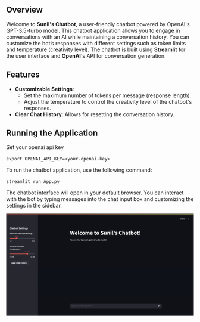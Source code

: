 ## Overview

Welcome to **Sunil's Chatbot**, a user-friendly chatbot powered by OpenAI's GPT-3.5-turbo model. This chatbot application allows you to engage in conversations with an AI while maintaining a conversation history. You can customize the bot’s responses with different settings such as token limits and temperature (creativity level). The chatbot is built using **Streamlit** for the user interface and **OpenAI**'s API for conversation generation.

## Features

- **Customizable Settings**: 
  - Set the maximum number of tokens per message (response length).
  - Adjust the temperature to control the creativity level of the chatbot's responses.
- **Clear Chat History**: Allows for resetting the conversation history.

## Running the Application

Set your openai api key
```
export OPENAI_API_KEY=<your-openai-key>
```

To run the chatbot application, use the following command:
```
streamlit run App.py
```

The chatbot interface will open in your default browser. You can interact with the bot by typing messages into the chat input box and customizing the settings in the sidebar.

![Sunil's Chatbot](assets/sunils-chatbot.png "Sunil's Chatbot")



